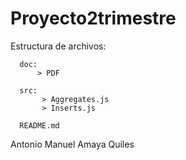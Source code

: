 # Proyecto2trimestre

Estructura de archivos:

      doc:
          > PDF
      
      src:
           > Aggregates.js
           > Inserts.js
          
      README.md
Antonio Manuel Amaya Quiles
